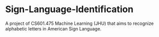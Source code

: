 # Sign-Language-Identification
A project of CS601.475 Machine Learning (JHU) that aims to recognize alphabetic letters in American Sign Language.
